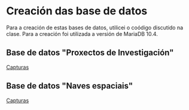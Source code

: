 # Creación das base de datos

Para a creación de estas bases de datos, utilicei o coódigo discutido na clase. Para a creación foi utilizada a versión de MariaDB 10.4.
## Base de datos "Proxectos de Investigación"
 [Capturas](https://github.com/IvanEsparzaVillaverde/Apuntes-2/tree/master/Bases%20proxecto)
## Base de datos "Naves espaciais"
 [Capturas](https://github.com/IvanEsparzaVillaverde/Apuntes-2/tree/master/Bases%20nave)
